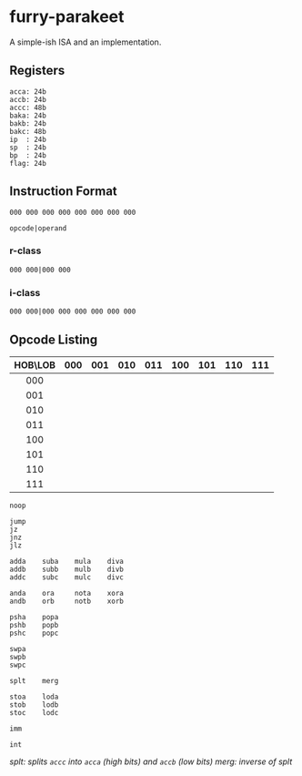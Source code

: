 # furry-parakeet
A simple-ish ISA and an implementation.

## Registers

    acca: 24b
    accb: 24b
    accc: 48b
    baka: 24b
    bakb: 24b
    bakc: 48b
    ip  : 24b
    sp  : 24b
    bp  : 24b
    flag: 24b

## Instruction Format

    000 000 000 000 000 000 000 000

    opcode|operand

### r-class

    000 000|000 000

### i-class

    000 000|000 000 000 000 000 000

## Opcode Listing

HOB\LOB | 000 | 001 | 010 | 011 | 100 | 101 | 110 | 111
  :-:  |:-|:-|:-|:-|:-|:-|:-|:-
  000  |  |  |  |  |  |  |  | 
  001  |  |  |  |  |  |  |  | 
  010  |  |  |  |  |  |  |  | 
  011  |  |  |  |  |  |  |  | 
  100  |  |  |  |  |  |  |  | 
  101  |  |  |  |  |  |  |  | 
  110  |  |  |  |  |  |  |  | 
  111  |  |  |  |  |  |  |  | 

    noop

    jump
    jz
    jnz
    jlz

    adda    suba    mula    diva
    addb    subb    mulb    divb
    addc    subc    mulc    divc

    anda    ora     nota    xora
    andb    orb     notb    xorb

    psha    popa
    pshb    popb
    pshc    popc

    swpa
    swpb
    swpc

    splt    merg

    stoa    loda
    stob    lodb
    stoc    lodc

    imm

    int

_splt: splits `accc` into `acca` (high bits) and `accb` (low bits)_
_merg: inverse of splt_
